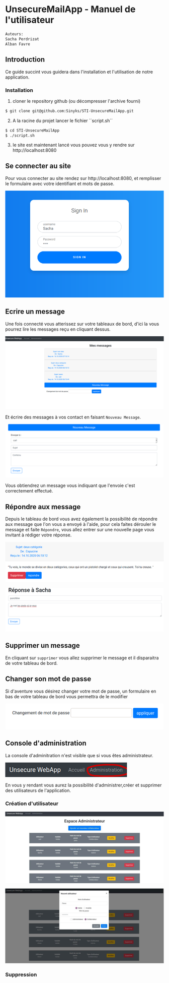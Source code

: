 # UnsecureMailApp - Manuel de l'utilisateur

```
Auteurs:
Sacha Perdrizat
Alban Favre
```

## Introduction

Ce guide succint vous guidera dans l'installation et l'utilisation de notre application.

### Installation

1. cloner le repository github (ou décompresser l'archive fourni)

```bash
$ git clone git@github.com:Sinyks/STI-UnsecureMailApp.git
```
2. A la racine du projet lancer le fichier ´´script.sh´´

```
$ cd STI-UnsecureMailApp
$ ./script.sh
```
3. le site est maintenant lancé vous pouvez vous y rendre sur http://localhost:8080

## Se connecter au site

Pour vous connecter au site rendez sur http://localhost:8080, et remplisser le formulaire avec votre identifiant et mots de passe.

![](./img/signin.png)

## Ecrire un message

Une fois connecté vous atterissez sur votre tableaux de bord, d'ici la vous pourrez lire les messages reçu en cliquant dessus.

![](./img/Dashboard.png)



Et écrire des messages à vos contact en faisant ``Nouveau Message``.

![](./img/newmessage.png)

Vous obtiendrez un message vous indiquant que l'envoie c'est correctement effectué.

## Répondre aux message

Depuis le tableau de bord vous avez également la possibilité de répondre aux message que l'on vous a envoyé à l'aide, pour cela faites dérouler le message et faite ``Répondre``, vous allez entrer sur une nouvelle page vous invitant à rédiger votre réponse.

![](./img/answer_show.png)





![](./img/answer.png)

## Supprimer un message

En cliquant sur ``supprimer`` vous allez supprimer le message et il disparaitra de votre tableau de bord.

## Changer son mot de passe

Si d'aventure vous désirez changer votre mot de passe, un formulaire en bas de votre tableau de bord vous permettra de le modifier

![](./img/chpassword.png)

## Console d'administration

La console d'adminitration n'est visible que si vous êtes administrateur.

![](./img/adminshow.png)

En vous y rendant vous aurez la possibilité d'administrer,créer et supprimer des utilisateurs de l'application.

### Création d'utilisateur

![AdminOverview](./img/AdminOverview.jpg)

![](./img/AdminCreate.jpg)

### Suppression

